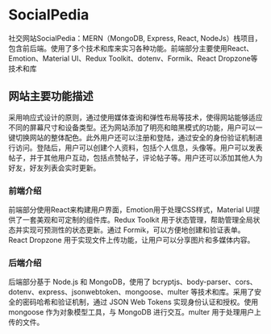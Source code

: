 # SocialPedia
社交网站SocialPedia：MERN（MongoDB, Express, React, NodeJs）栈项目，包含前后端。使用了多个技术和库来实习各种功能。前端部分主要使用React、Emotion、Material UI、Redux Toolkit、dotenv、Formik、React Dropzone等技术和库

## 网站主要功能描述
采用响应式设计的原则，通过使用媒体查询和弹性布局等技术，使得网站能够适应不同的屏幕尺寸和设备类型。还为网站添加了明亮和暗黑模式的功能，用户可以一键切换网站的整体配色。此外用户还可以注册和登陆，通过安全的身份验证机制进行访问。登陆后，用户可以创建个人资料，包括个人信息，头像等。用户可以发表帖子，并于其他用户互动，包括点赞帖子，评论帖子等。用户还可以添加其他人为好友，好友列表会实时更新。

### 前端介绍
前端部分使用React来构建用户界面，Emotion用于处理CSS样式，Material UI提供了一套美观和可定制的组件库。Redux Toolkit 用于状态管理，帮助管理全局状态并实现可预测性的状态更新。通过 Formik，可以方便地创建和验证表单。React Dropzone 用于实现文件上传功能，让用户可以分享图片和多媒体内容。

### 后端介绍
后端部分基于 Node.js 和 MongoDB，使用了 bcryptjs、body-parser、cors、dotenv、express、jsonwebtoken、mongoose、multer 等技术和库。采用了安全的密码哈希和验证机制，通过 JSON Web Tokens 实现身份认证和授权。使用 mongoose 作为对象模型工具，与 MongoDB 进行交互。multer 用于处理用户上传的文件。
